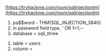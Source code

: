 [https://tryhackme.com/room/sqlinjectionlm](https://tryhackme.com/room/sqlinjectionlm)  
  
1. pa$$word - THM{SQL_INJECTION_3840}  
2. in password field type, ' OR 1=1;--  
3. database = sqli_three  
1) table = users  
2) column =